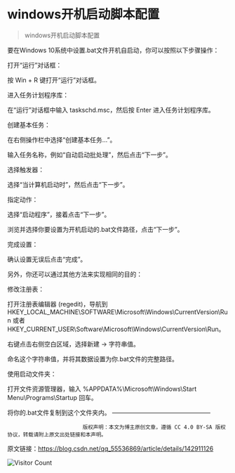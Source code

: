 # windows开机启动脚本配置
> windows开机启动脚本配置

要在Windows 10系统中设置.bat文件开机自启动，你可以按照以下步骤操作：

打开“运行”对话框：

按 Win + R 键打开“运行”对话框。

进入任务计划程序库：

在“运行”对话框中输入 taskschd.msc，然后按 Enter 进入任务计划程序库。

创建基本任务：

在右侧操作栏中选择“创建基本任务...”。

输入任务名称，例如“自动启动批处理”，然后点击“下一步”。

选择触发器：

选择“当计算机启动时”，然后点击“下一步”。

指定动作：

选择“启动程序”，接着点击“下一步”。

浏览并选择你要设置为开机启动的.bat文件路径，点击“下一步”。

完成设置：

确认设置无误后点击“完成”。

另外，你还可以通过其他方法来实现相同的目的：

修改注册表：

打开注册表编辑器 (regedit)，导航到 HKEY_LOCAL_MACHINE\SOFTWARE\Microsoft\Windows\CurrentVersion\Run 或者 HKEY_CURRENT_USER\Software\Microsoft\Windows\CurrentVersion\Run。

右键点击右侧空白区域，选择新建 -> 字符串值。

命名这个字符串值，并将其数据设置为你.bat文件的完整路径。

使用启动文件夹：

打开文件资源管理器，输入 %APPDATA%\Microsoft\Windows\Start Menu\Programs\Startup 回车。

将你的.bat文件复制到这个文件夹内。
————————————————

                            版权声明：本文为博主原创文章，遵循 CC 4.0 BY-SA 版权协议，转载请附上原文出处链接和本声明。

原文链接：https://blog.csdn.net/qq_55536869/article/details/142911126

![Visitor Count](https://profile-counter.glitch.me/brotherbigbao/count.svg)